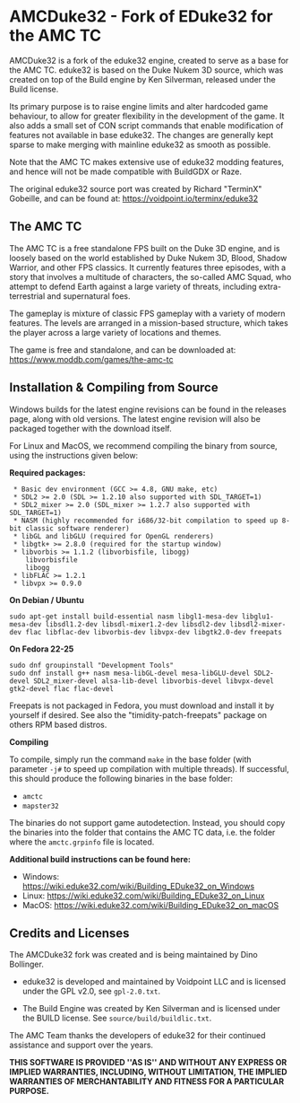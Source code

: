 # AMCDuke32 - Fork of EDuke32 for the AMC TC

AMCDuke32 is a fork of the eduke32 engine, created to serve as a base for the AMC TC.
eduke32 is based on the Duke Nukem 3D source, which was created on top of the Build engine
by Ken Silverman, released under the Build license.

Its primary purpose is to raise engine limits and alter hardcoded game behaviour, to allow
for greater flexibility in the development of the game. It also adds a small set of CON script
commands that enable modification of features not available in base eduke32. The changes are 
generally kept sparse to make merging with mainline eduke32 as smooth as possible.

Note that the AMC TC makes extensive use of eduke32 modding features, and hence will not be
made compatible with BuildGDX or Raze.

The original eduke32 source port was created by Richard "TerminX" Gobeille, and can be found at: https://voidpoint.io/terminx/eduke32

## The AMC TC

The AMC TC is a free standalone FPS built on the Duke 3D engine, and is loosely based on the world established by
Duke Nukem 3D, Blood, Shadow Warrior, and other FPS classics. It currently features three episodes, with a story
that involves a multitude of characters, the so-called AMC Squad, who attempt to defend Earth against a large
variety of threats, including extra-terrestrial and supernatural foes.

The gameplay is mixture of classic FPS gameplay with a variety of modern features. The levels are arranged in a
mission-based structure, which takes the player across a large variety of locations and themes.

The game is free and standalone, and can be downloaded at: https://www.moddb.com/games/the-amc-tc

## Installation & Compiling from Source

Windows builds for the latest engine revisions can be found in the releases page, along with old versions.
The latest engine revision will also be packaged together with the download itself.

For Linux and MacOS, we recommend compiling the binary from source, using the instructions given below:

__Required packages:__
    
     * Basic dev environment (GCC >= 4.8, GNU make, etc)
     * SDL2 >= 2.0 (SDL >= 1.2.10 also supported with SDL_TARGET=1)
     * SDL2_mixer >= 2.0 (SDL_mixer >= 1.2.7 also supported with SDL_TARGET=1)
     * NASM (highly recommended for i686/32-bit compilation to speed up 8-bit classic software renderer)
     * libGL and libGLU (required for OpenGL renderers)
     * libgtk+ >= 2.8.0 (required for the startup window)
     * libvorbis >= 1.1.2 (libvorbisfile, libogg)
        libvorbisfile
        libogg
     * libFLAC >= 1.2.1
     * libvpx >= 0.9.0

__On Debian / Ubuntu__

    sudo apt-get install build-essential nasm libgl1-mesa-dev libglu1-mesa-dev libsdl1.2-dev libsdl-mixer1.2-dev libsdl2-dev libsdl2-mixer-dev flac libflac-dev libvorbis-dev libvpx-dev libgtk2.0-dev freepats

__On Fedora 22-25__

    sudo dnf groupinstall "Development Tools"
    sudo dnf install g++ nasm mesa-libGL-devel mesa-libGLU-devel SDL2-devel SDL2_mixer-devel alsa-lib-devel libvorbis-devel libvpx-devel gtk2-devel flac flac-devel

Freepats is not packaged in Fedora, you must download and install it by yourself if desired. 
See also the "timidity-patch-freepats" package on others RPM based distros.

__Compiling__

To compile, simply run the command `make` in the base folder (with parameter `-j#` to speed up compilation 
with multiple threads). If successful, this should produce the following binaries in the base folder:
* `amctc`
* `mapster32`

The binaries do not support game autodetection. Instead, you should copy the binaries into the folder that 
contains the AMC TC data, i.e. the folder where the `amctc.grpinfo` file is located.

__Additional build instructions can be found here:__

* Windows: <https://wiki.eduke32.com/wiki/Building_EDuke32_on_Windows>
* Linux: <https://wiki.eduke32.com/wiki/Building_EDuke32_on_Linux>
* MacOS: <https://wiki.eduke32.com/wiki/Building_EDuke32_on_macOS>

## Credits and Licenses

The AMCDuke32 fork was created and is being maintained by Dino Bollinger.

* eduke32 is developed and maintained by Voidpoint LLC and is licensed under the GPL v2.0, see `gpl-2.0.txt`.  

* The Build Engine was created by Ken Silverman and is licensed under the BUILD license. See `source/build/buildlic.txt`. 

The AMC Team thanks the developers of eduke32 for their continued assistance and support over the years.

**THIS SOFTWARE IS PROVIDED ''AS IS'' AND WITHOUT ANY EXPRESS OR
IMPLIED WARRANTIES, INCLUDING, WITHOUT LIMITATION, THE IMPLIED
WARRANTIES OF MERCHANTABILITY AND FITNESS FOR A PARTICULAR PURPOSE.**
